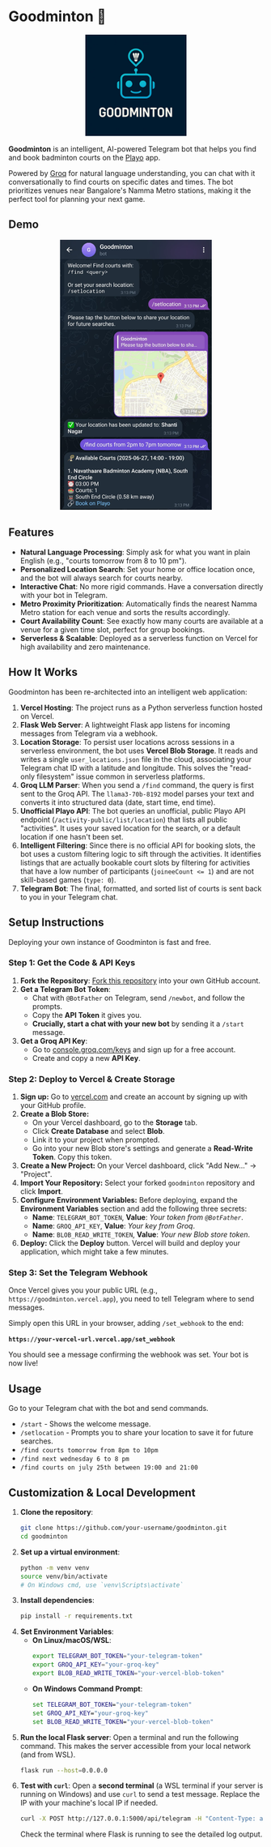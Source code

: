 # Goodminton 🏸

<p align="center">
  <img src="assets/bot-logo.jpeg" alt="Goodminton Bot Logo" width="200"/>
</p>

**Goodminton** is an intelligent, AI-powered Telegram bot that helps you find and book badminton courts on the [Playo](https://playo.co/) app. 

Powered by [Groq](https://groq.com/) for natural language understanding, you can chat with it conversationally to find courts on specific dates and times. The bot prioritizes venues near Bangalore's Namma Metro stations, making it the perfect tool for planning your next game.

## Demo

<p align="center">
  <img src="assets/demo.jpeg" alt="Goodminton Bot Demo" width="300"/>
</p>

## Features

- **Natural Language Processing**: Simply ask for what you want in plain English (e.g., "courts tomorrow from 8 to 10 pm").
- **Personalized Location Search**: Set your home or office location once, and the bot will always search for courts nearby.
- **Interactive Chat**: No more rigid commands. Have a conversation directly with your bot in Telegram.
- **Metro Proximity Prioritization**: Automatically finds the nearest Namma Metro station for each venue and sorts the results accordingly.
- **Court Availability Count**: See exactly how many courts are available at a venue for a given time slot, perfect for group bookings.
- **Serverless & Scalable**: Deployed as a serverless function on Vercel for high availability and zero maintenance.

## How It Works

Goodminton has been re-architected into an intelligent web application:

1.  **Vercel Hosting**: The project runs as a Python serverless function hosted on Vercel.
2.  **Flask Web Server**: A lightweight Flask app listens for incoming messages from Telegram via a webhook.
3.  **Location Storage**: To persist user locations across sessions in a serverless environment, the bot uses **Vercel Blob Storage**. It reads and writes a single `user_locations.json` file in the cloud, associating your Telegram chat ID with a latitude and longitude. This solves the "read-only filesystem" issue common in serverless platforms.
4.  **Groq LLM Parser**: When you send a `/find` command, the query is first sent to the Groq API. The `llama3-70b-8192` model parses your text and converts it into structured data (date, start time, end time).
5.  **Unofficial Playo API**: The bot queries an unofficial, public Playo API endpoint (`/activity-public/list/location`) that lists all public "activities". It uses your saved location for the search, or a default location if one hasn't been set.
6.  **Intelligent Filtering**: Since there is no official API for booking slots, the bot uses a custom filtering logic to sift through the activities. It identifies listings that are actually bookable court slots by filtering for activities that have a low number of participants (`joineeCount <= 1`) and are not skill-based games (`type: 0`).
7.  **Telegram Bot**: The final, formatted, and sorted list of courts is sent back to you in your Telegram chat.

## Setup Instructions

Deploying your own instance of Goodminton is fast and free.

### Step 1: Get the Code & API Keys

1.  **Fork the Repository**: [Fork this repository](https://github.com/your-username/goodminton/fork) into your own GitHub account.
2.  **Get a Telegram Bot Token**:
    - Chat with `@BotFather` on Telegram, send `/newbot`, and follow the prompts.
    - Copy the **API Token** it gives you.
    - **Crucially, start a chat with your new bot** by sending it a `/start` message.
3.  **Get a Groq API Key**:
    - Go to [console.groq.com/keys](https://console.groq.com/keys) and sign up for a free account.
    - Create and copy a new **API Key**.

### Step 2: Deploy to Vercel & Create Storage

1.  **Sign up:** Go to [vercel.com](https://vercel.com) and create an account by signing up with your GitHub profile.
2.  **Create a Blob Store:**
    - On your Vercel dashboard, go to the **Storage** tab.
    - Click **Create Database** and select **Blob**.
    - Link it to your project when prompted.
    - Go into your new Blob store's settings and generate a **Read-Write Token**. Copy this token.
3.  **Create a New Project:** On your Vercel dashboard, click "Add New..." -> "Project".
4.  **Import Your Repository:** Select your forked `goodminton` repository and click **Import**.
5.  **Configure Environment Variables:** Before deploying, expand the **Environment Variables** section and add the following three secrets:
    - **Name**: `TELEGRAM_BOT_TOKEN`, **Value**: *Your token from `@BotFather`*.
    - **Name**: `GROQ_API_KEY`, **Value**: *Your key from Groq*.
    - **Name**: `BLOB_READ_WRITE_TOKEN`, **Value**: *Your new Blob store token*.
6.  **Deploy:** Click the **Deploy** button. Vercel will build and deploy your application, which might take a few minutes.

### Step 3: Set the Telegram Webhook

Once Vercel gives you your public URL (e.g., `https://goodminton.vercel.app`), you need to tell Telegram where to send messages.

Simply open this URL in your browser, adding `/set_webhook` to the end:

**`https://your-vercel-url.vercel.app/set_webhook`**

You should see a message confirming the webhook was set. Your bot is now live!

## Usage

Go to your Telegram chat with the bot and send commands.

-   `/start` - Shows the welcome message.
-   `/setlocation` - Prompts you to share your location to save it for future searches.
-   `/find courts tomorrow from 8pm to 10pm`
-   `/find next wednesday 6 to 8 pm`
-   `/find courts on july 25th between 19:00 and 21:00`

## Customization & Local Development

1.  **Clone the repository**:
    ```bash
    git clone https://github.com/your-username/goodminton.git
    cd goodminton
    ```
2.  **Set up a virtual environment**:
    ```bash
    python -m venv venv
    source venv/bin/activate
    # On Windows cmd, use `venv\Scripts\activate`
    ```
3.  **Install dependencies**:
    ```bash
    pip install -r requirements.txt
    ```
4.  **Set Environment Variables**:
    -   **On Linux/macOS/WSL**:
        ```bash
        export TELEGRAM_BOT_TOKEN="your-telegram-token"
        export GROQ_API_KEY="your-groq-key"
        export BLOB_READ_WRITE_TOKEN="your-vercel-blob-token"
        ```
    -   **On Windows Command Prompt**:
        ```cmd
        set TELEGRAM_BOT_TOKEN="your-telegram-token"
        set GROQ_API_KEY="your-groq-key"
        set BLOB_READ_WRITE_TOKEN="your-vercel-blob-token"
        ```
5.  **Run the local Flask server**:
    Open a terminal and run the following command. This makes the server accessible from your local network (and from WSL).
    ```bash
    flask run --host=0.0.0.0
    ```
6.  **Test with `curl`**:
    Open a **second terminal** (a WSL terminal if your server is running on Windows) and use `curl` to send a test message. Replace the IP with your machine's local IP if needed.
    ```bash
    curl -X POST http://127.0.0.1:5000/api/telegram -H "Content-Type: application/json" -d '{"update_id":12345,"message":{"message_id":54321,"date":1625987654,"chat":{"id":98765,"type":"private"},"text":"/find courts for tomorrow evening"}}'
    ```
    Check the terminal where Flask is running to see the detailed log output. 